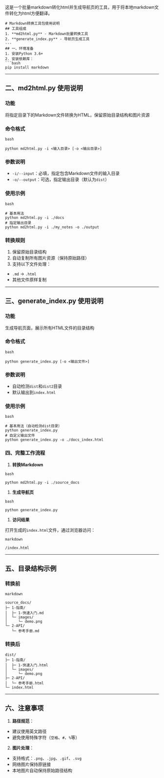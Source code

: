 这是一个批量markdown转化html并生成导航页的工具，用于将本地markdown文件转化为html方便翻译。


````
# Markdown转换工具包使用说明
## 工具组成
1. ​**md2html.py**​ - Markdown批量转换工具
2. ​**generate_index.py**​ - 导航页生成工具
---
## 一、环境准备
1. 安装Python 3.6+
2. 安装依赖库：
```bash
pip install markdown
````

---

## 二、md2html.py 使用说明

### 功能

将指定目录下的Markdown文件转换为HTML，保留原始目录结构和图片资源

### 命令格式

```
bash
```

```
python md2html.py -i <输入目录> [-o <输出目录>]
```

### 参数说明

* `-i/--input`：必填，指定包含Markdown文件的输入目录
* `-o/--output`：可选，指定输出目录（默认为`dist`）

### 使用示例

```
bash
```

```
# 基本用法
python md2html.py -i ./docs
# 指定输出目录
python md2html.py -i ./my_notes -o ./output
```

### 转换规则

1. 保留原始目录结构
2. 自动复制所有图片资源（保持原始路径）
3. 支持以下文件处理：

* `.md` → `.html`
* 其他文件原样复制

---

## 三、generate\_index.py 使用说明

### 功能

生成导航页面，展示所有HTML文件的目录结构

### 命令格式

```
bash
```

```
python generate_index.py [-o <输出文件>]
```

### 参数说明

* 自动检测`dist`和`dist2`目录
* 默认输出到`index.html`

### 使用示例

```
bash
```

```
# 基本用法（自动检测dist目录）
python generate_index.py
# 自定义输出文件
python generate_index.py -o ./docs_index.html
```

### 四、完整工作流程

1. ​**转换Markdown**

```
bash
```

```
python md2html.py -i ./source_docs
```

1. ​**生成导航页**

```
bash
```

```
python generate_index.py
```

1. ​**访问结果**

打开生成的`index.html`文件，通过浏览器访问：

```
markdown
```

```
/index.html
```

---

## 五、目录结构示例

### 转换前

```
markdown
```

```
source_docs/
├─ 1-指南/
│  ├─ 1-快速入门.md
│  └─ images/
│     └─ demo.png
└─ 2-API/
   └─ 参考手册.md
```

### 转换后

```
dist/
├─ 1-指南/
│  ├─ 1-快速入门.html
│  └─ images/
│     └─ demo.png
├─ 2-API/
│  └─ 参考手册.html
└─ index.html
```

---

## 六、注意事项

1. ​**路径规范**：

* 建议使用英文路径
* 避免使用特殊字符（`空格`、`#`、`%`等）
2. ​**图片处理**：

* 支持格式：`.png`、`.jpg`、`.gif`、`.svg`
* 网络图片保持原链接
* 本地图片自动保持原始路径结构

##
